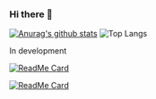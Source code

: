 ### Hi there 👋

<!--
**ritsuxis/ritsuxis** is a ✨ _special_ ✨ repository because its `README.md` (this file) appears on your GitHub profile.

Here are some ideas to get you started:

- 🔭 I’m currently working on ...
- 🌱 I’m currently learning ...
- 👯 I’m looking to collaborate on ...
- 🤔 I’m looking for help with ...
- 💬 Ask me about ...
- 📫 How to reach me: ...
- 😄 Pronouns: ...
- ⚡ Fun fact: ...
-->
[![Anurag's github stats](https://github-readme-stats.vercel.app/api?username=ritsuxis&count_private=true&theme=tokyonight)](https://github.com/ritsuxis)
![Top Langs](https://github-readme-stats.vercel.app/api/top-langs/?username=ritsuxis&layout=compact&count_private=true&theme=tokyonight)

In development

[![ReadMe Card](https://github-readme-stats.vercel.app/api/pin/?username=ritsuxis&repo=ritsuxis.github.io&theme=tokyonight)](https://github.com/https://github.com/NaginoMiya/CokeBoard)

[![ReadMe Card](https://github-readme-stats.vercel.app/api/pin/?username=ritsuxis&repo=ritsuxis.github.io&theme=tokyonight)](https://github.com/ritsuxis/ritsuxis.github.io)
